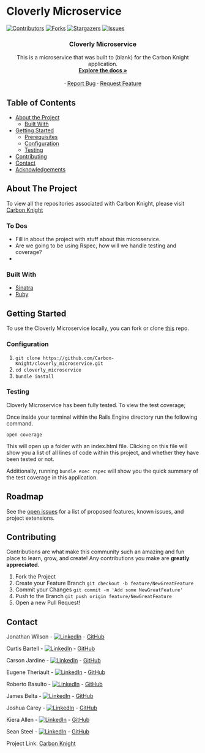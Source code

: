 # Cloverly Microservice

<!-- PROJECT SHIELDS -->
[![Contributors][contributors-shield]][contributors-url]
[![Forks][forks-shield]][forks-url]
[![Stargazers][stars-shield]][stars-url]
[![Issues][issues-shield]][issues-url]

  <h3 align="center">Cloverly Microservice</h3>

  <p align="center">
    This is a microservice that was built to (blank) for the Carbon Knight application.
    <br />
    <a href="https://github.com/Carbon-Knight/cloverly_microservice"><strong>Explore the docs »</strong></a>
    <br />
    <br />
    <!-- for adding a demo video
    <a href="Add our video link here">View Demo</a>  · -->
    ·
    <a href="https://github.com/Carbon-Knight/cloverly_microservice/issues">Report Bug</a>
    ·
    <a href="https://github.com/Carbon-Knight/cloverly_microservice/issues">Request Feature</a>
  </p>
</p>




<!-- TABLE OF CONTENTS -->
## Table of Contents

* [About the Project](#about-the-project)
  * [Built With](#built-with)
* [Getting Started](#getting-started)
  * [Prerequisites](#prerequisites)
  * [Configuration](#configuration)
  * [Testing](#testing)
* [Contributing](#contributing)
* [Contact](#contact)
* [Acknowledgements](#acknowledgements)




<!-- ABOUT THE PROJECT -->
## About The Project


To view all the repositories associated with Carbon Knight, please visit [Carbon Knight](https://github.com/Carbon-Knight)

### To Dos

- Fill in about the project with stuff about this microservice.
- Are we going to be using Rspec, how will we handle testing and coverage?
-



### Built With

* [Sinatra](https://github.com/sinatra/sinatra)
* [Ruby](https://github.com/ruby/ruby)


<!-- GETTING STARTED -->
## Getting Started

To use the Cloverly Microservice locally, you can fork or clone [this](https://github.com/Carbon-Knight/cloverly_microservice.git) repo.


### Configuration

1. ```git clone https://github.com/Carbon-Knight/cloverly_microservice.git```
2. ```cd cloverly_microservice```
3. ```bundle install```


### Testing

Cloverly Microservice has been fully tested. To view the test coverage;

Once inside your terminal within the Rails Engine directory run the following command.
```
open coverage
```

This will open up a folder with an index.html file. Clicking on this file will show you a list of all lines of code within this project, and whether they have been tested or not.

Additionally, running ```bundle exec rspec``` will show you the quick summary of the test coverage in this application.

<!-- ROADMAP -->
## Roadmap

See the [open issues](https://github.com/Carbon-Knight/cloverly_microservice/issues) for a list of proposed features, known issues, and project extensions.


<!-- CONTRIBUTING -->
## Contributing

Contributions are what make this community such an amazing and fun place to learn, grow, and create! Any contributions you make are **greatly appreciated**.

1. Fork the Project
2. Create your Feature Branch ```git checkout -b feature/NewGreatFeature```
3. Commit your Changes ```git commit -m 'Add some NewGreatFeature'```
4. Push to the Branch ```git push origin feature/NewGreatFeature```
5. Open a new Pull Request!


<!-- CONTACT -->
## Contact

Jonathan Wilson - [![LinkedIn][linkedin-shield]](https://www.linkedin.com/in/jonathan--wilson/) - [GitHub](https://github.com/Jonathan-M-Wilson)

Curtis Bartell - [![LinkedIn][linkedin-shield]](https://www.linkedin.com/in/jonathan--wilson/) - [GitHub](https://github.com/Jonathan-M-Wilson)

Carson Jardine - [![LinkedIn][linkedin-shield]](https://www.linkedin.com/in/jonathan--wilson/) - [GitHub](https://github.com/Jonathan-M-Wilson)

Eugene Theriault - [![LinkedIn][linkedin-shield]](https://www.linkedin.com/in/jonathan--wilson/) - [GitHub](https://github.com/Jonathan-M-Wilson)

Roberto Basulto - [![LinkedIn][linkedin-shield]](https://www.linkedin.com/in/jonathan--wilson/) - [GitHub](https://github.com/Jonathan-M-Wilson)

James Belta - [![LinkedIn][linkedin-shield]](https://www.linkedin.com/in/jonathan--wilson/) - [GitHub](https://github.com/Jonathan-M-Wilson)

Joshua Carey - [![LinkedIn][linkedin-shield]](https://www.linkedin.com/in/carey-joshua/) - [GitHub](https://github.com/Jonathan-M-Wilson)

Kiera Allen - [![LinkedIn][linkedin-shield]](https://www.linkedin.com/in/kieraallen/) - [GitHub](https://github.com/Jonathan-M-Wilson)

Sean Steel - [![LinkedIn][linkedin-shield]](https://www.linkedin.com/in/sean-steel/) - [GitHub](https://github.com/Jonathan-M-Wilson)



Project Link: [Carbon Knight](https://github.com/Carbon-Knight)



<!-- ACKNOWLEDGEMENTS -->
<!-- Add resources that were used to help create this project here -->




<!-- MARKDOWN LINKS & IMAGES -->
[contributors-shield]: https://img.shields.io/github/contributors/Jonathan-M-Wilson/rails-engine
[contributors-url]: https://github.com/Jonathan-M-Wilson/rails-engine/graphs/contributors
[forks-shield]: https://img.shields.io/github/forks/Jonathan-M-Wilson/rails-engine
[forks-url]: https://github.com/Jonathan-M-Wilson/rails-engine/network/members
[stars-shield]: https://img.shields.io/github/stars/Jonathan-M-Wilson/rails-engine
[stars-url]: https://github.com/Jonathan-M-Wilson/rails-engine/stargazers
[issues-shield]: https://img.shields.io/github/issues/Jonathan-M-Wilson/rails-engine
[issues-url]: https://github.com/Jonathan-M-Wilson/rails-engine/issues
[linkedin-shield]: https://img.shields.io/badge/-LinkedIn-black.svg?style=flat-square&logo=linkedin&colorB=555
[about-screenshot]: images/screenshot.png
[dashboard-screenshot]: images/screenshot.png
[movies-screenshot]: images/screenshot.png
[viewing-party-form-screenshot]: images/screenshot.png
